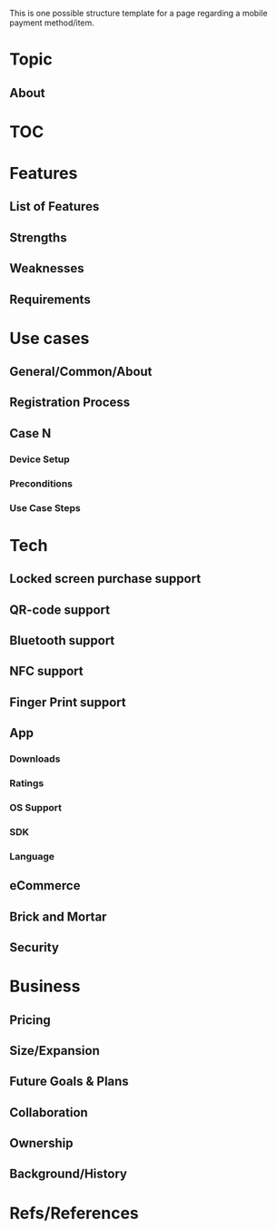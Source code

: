 
This is one possible structure template for a page regarding a mobile payment method/item.

# Topic
## About

# TOC
<!-- toc -->

# Features
## List of Features
## Strengths
## Weaknesses
## Requirements

# Use cases
## General/Common/About
## Registration Process
## Case N
### Device Setup
### Preconditions
### Use Case Steps

# Tech
## Locked screen purchase support
## QR-code support
## Bluetooth support
## NFC support
## Finger Print support
## App
### Downloads
### Ratings
### OS Support
### SDK
### Language
## eCommerce
## Brick and Mortar
## Security

# Business
## Pricing
## Size/Expansion
## Future Goals & Plans
## Collaboration
## Ownership
## Background/History

# Refs/References
